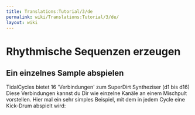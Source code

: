 ```yaml
---
title: Translations:Tutorial/3/de
permalink: wiki/Translations:Tutorial/3/de/
layout: wiki
---
```


# Rhythmische Sequenzen erzeugen

## Ein einzelnes Sample abspielen

TidalCycles bietet 16 'Verbindungen' zum SuperDirt Syntheziser (d1 bis
d16) Diese Verbindungen kannst du Dir wie einzelne Kanäle an einem
Mischpult vorstellen. Hier mal ein sehr simples Beispiel, mit dem in
jedem Cycle eine Kick-Drum abspielt wird:
